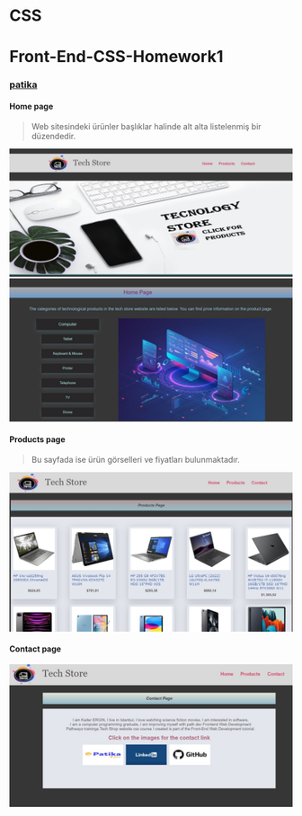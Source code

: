 # CSS
# Front-End-CSS-Homework1
### [patika](https://academy.patika.dev/tr/profile)
#### Home page
> Web sitesindeki ürünler başlıklar halinde alt alta listelenmiş bir düzendedir.

![github](https://github.com/KaderErgin/CSS/blob/main/Front_End-CSS_Homework1/images/css_1.jpg)
![github](https://github.com/KaderErgin/CSS/blob/main/Front_End-CSS_Homework1/images/css_2.jpg)
#### Products page
> Bu sayfada ise ürün görselleri ve fiyatları bulunmaktadır.

![github](https://github.com/KaderErgin/CSS/blob/main/Front_End-CSS_Homework1/images/css3.jpg)
#### Contact page
![github](https://github.com/KaderErgin/CSS/blob/main/Front_End-CSS_Homework1/images/css4.jpg)

